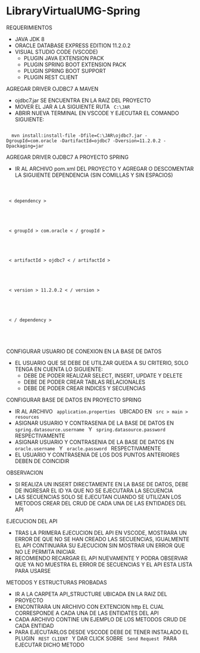# LibraryVirtualUMG-Spring

REQUERIMIENTOS
- JAVA JDK 8
- ORACLE DATABASE EXPRESS EDITION 11.2.0.2
- VISUAL STUDIO CODE (VSCODE)
  - PLUGIN JAVA EXTENSION PACK
  - PLUGIN SPRING BOOT EXTENSION PACK
  - PLUGIN SPRING BOOT SUPPORT
  - PLUGIN REST CLIENT
  

AGREGAR DRIVER OJDBC7 A MAVEN
- ojdbc7.jar SE ENCUENTRA EN LA RAIZ DEL PROYECTO 
- MOVER EL JAR A LA SIGUIENTE RUTA <code> C:\JAR </code>
- ABRIR NUEVA TERMINAL EN VSCODE Y EJECUTAR EL COMANDO SIGUIENTE:

<code>
  mvn install:install-file -Dfile=C:\JAR\ojdbc7.jar -DgroupId=com.oracle -DartifactId=ojdbc7 -Dversion=11.2.0.2 -Dpackaging=jar
</code>


AGREGAR DRIVER OJDBC7 A PROYECTO SPRING
- IR AL ARCHIVO pom.xml DEL PROYECTO Y AGREGAR O DESCOMENTAR LA SIGUIENTE DEPENDENCIA (SIN COMILLAS Y SIN ESPACIOS)
<code>
        <p> < dependency > </p><br>
		<p> < groupId > com.oracle < / groupId > </p><br>
		<p> < artifactId > ojdbc7 < / artifactId > </p><br>
		<p> < version > 11.2.0.2 < / version > </p><br>
	<p> < / dependency > </p><br>
 </code>
  
CONFIGURAR USUARIO DE CONEXION EN LA BASE DE DATOS
- EL USUARIO QUE SE DEBE DE UTILZAR QUEDA A SU CRITERIO, SOLO TENGA EN CUENTA LO SIGUIENTE:
  - DEBE DE PODER REALIZAR SELECT, INSERT, UPDATE Y DELETE
  - DEBE DE PODER CREAR TABLAS RELACIONALES
  - DEBE DE PODER CREAR INDICES Y SECUENCIAS

CONFIGURAR BASE DE DATOS EN PROYECTO SPRING 
- IR AL ARCHIVO <code> application.properties </code> UBICADO EN <code> src > main > resources </code>
- ASIGNAR USUARIO Y CONTRASENIA DE LA BASE DE DATOS EN <code> spring.datasource.username </code> Y <code> spring.datasource.password </code> RESPECTIVAMENTE
- ASIGNAR USUARIO Y CONTRASENIA DE LA BASE DE DATOS EN <code> oracle.username </code> Y <code> oracle.password </code> RESPECTIVAMENTE
- EL USUARIO Y CONTRASENIA DE LOS DOS PUNTOS ANTERIORES DEBEN DE COINCIDIR

OBSERVACION
- SI REALIZA UN INSERT DIRECTAMENTE EN LA BASE DE DATOS, DEBE DE INGRESAR EL ID YA QUE NO SE EJECUTARA LA SECUENCIA
- LAS SECUENCIAS SOLO SE EJECUTAN CUANDO SE UTILIZAN LOS METODOS CREAR DEL CRUD DE CADA UNA DE LAS ENTIDADES DEL API

EJECUCION DEL API
- TRAS LA PRIMERA EJECUCION DEL API EN VSCODE, MOSTRARA UN ERROR DE QUE NO SE HAN CREADO LAS SECUENCIAS, IGUALMENTE EL API CONTINUARA SU EJECUCION SIN MOSTRAR UN ERROR QUE NO LE PERMITA INICIAR.
- RECOMIENDO RECARGAR EL API NUEVAMENTE Y PODRA OBSERVAR QUE YA NO MUESTRA EL ERROR DE SECUENCIAS Y EL API ESTA LISTA PARA USARSE

METODOS Y ESTRUCTURAS PROBADAS
- IR A LA CARPETA API_STRUCTURE UBICADA EN LA RAIZ DEL PROYECTO
- ENCONTRARA UN ARCHIVO CON EXTENCION http EL CUAL CORRESPONDE A CADA UNA DE LAS ENTIDATES DEL API
- CADA ARCHIVO CONTINE UN EJEMPLO DE LOS METODOS CRUD DE CADA ENTIDAD
- PARA EJECUTARLOS DESDE VSCODE DEBE DE TENER INSTALADO EL PLUGIN <code> REST CLIENT </code> Y DAR CLICK SOBRE <code> Send Request </code> PARA EJECUTAR DICHO METODO
